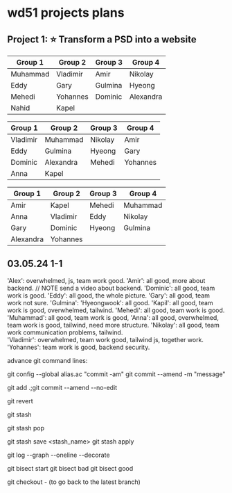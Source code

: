 # wd51 projects plans

## Project 1: ⭐️ Transform a PSD into a website

| Group 1  | Group 2  | Group 3 | Group 4   |
| -------- | -------- | ------- | --------- |
| Muhammad | Vladimir | Amir    | Nikolay   |
| Eddy     | Gary     | Gulmina | Hyeong    |
| Mehedi   | Yohannes | Dominic | Alexandra |
| Nahid    | Kapel    |         |           |

| Group 1  | Group 2   | Group 3 | Group 4  |
| -------- | --------- | ------- | -------- |
| Vladimir | Muhammad  | Nikolay | Amir     |
| Eddy     | Gulmina   | Hyeong  | Gary     |
| Dominic  | Alexandra | Mehedi  | Yohannes |
| Anna     | Kapel     |         |          |


| Group 1  | Group 2   | Group 3 | Group 4  |
| -------- | --------- | ------- | -------- |
| Amir     | Kapel     | Mehedi  | Muhammad |
| Anna     | Vladimir  | Eddy    | Nikolay  |
| Gary     | Dominic   | Hyeong  | Gulmina  |
| Alexandra| Yohannes  |         |          |



## 03.05.24 1-1

'Alex': overwhelmed, js, team work good.
'Amir': all good, more about backend. // NOTE send a video about backend.
'Dominic': all good, team work is good.
'Eddy': all good, the whole picture.
'Gary': all good, team work not sure.
'Gulmina':
'Hyeongwook': all good.
'Kapil': all good, team work is good, overwhelmed, tailwind.
'Mehedi': all good, team work is good.
'Muhammad': all good, team work is good,
'Anna': all good, overwhelmed, team work is good, tailwind, need more structure.
'Nikolay': all good, team work communication problems, tailwind.  
'Vladimir': overwhelmed, team work good, tailwind js, together work.
'Yohannes': team work is good, backend security.

advance git command lines:

git config --global alias.ac "commit -am"
git commit --amend -m "message"

git add .;git commit --amend --no-edit

git revert <commit>

git stash

git stash pop

git stash save <stash_name>
git stash apply <index>

git log --graph --oneline --decorate

git bisect start
git bisect bad
git bisect good

git checkout - (to go back to the latest branch)
